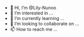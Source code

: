 - 👋 Hi, I’m @Lily-Nunoo
- 👀 I’m interested in ...
- 🌱 I’m currently learning ...
- 💞️ I’m looking to collaborate on ...
- 📫 How to reach me ...

<!---
Lily-Nunoo/Lily-Nunoo is a ✨ special ✨ repository because its `README.md` (this file) appears on your GitHub profile.
You can click the Preview link to take a look at your changes.
--->
